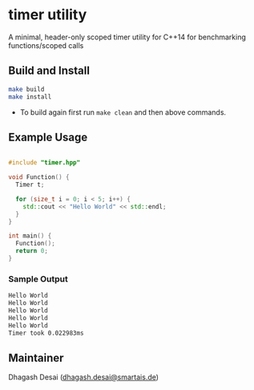 # timer utility

A minimal, header-only scoped timer utility for C++14 for benchmarking functions/scoped calls

## Build and Install

```bash
make build
make install
```

- To build again first run `make clean` and then above commands.

## Example Usage

```cpp

#include "timer.hpp"

void Function() {
  Timer t;

  for (size_t i = 0; i < 5; i++) {
    std::cout << "Hello World" << std::endl;
  }
}

int main() {
  Function();
  return 0;
}
```

### Sample Output

```bash
Hello World
Hello World
Hello World
Hello World
Hello World
Timer took 0.022983ms
```

## Maintainer

Dhagash Desai (dhagash.desai@smartais.de)
